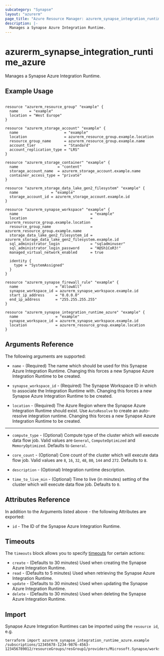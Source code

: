 ```yaml
---
subcategory: "Synapse"
layout: "azurerm"
page_title: "Azure Resource Manager: azurerm_synapse_integration_runtime_azure"
description: |-
  Manages a Synapse Azure Integration Runtime.
---
```


# azurerm_synapse_integration_runtime_azure

Manages a Synapse Azure Integration Runtime.

## Example Usage

```hcl

resource "azurerm_resource_group" "example" {
  name     = "example"
  location = "West Europe"
}

resource "azurerm_storage_account" "example" {
  name                     = "example"
  location                 = azurerm_resource_group.example.location
  resource_group_name      = azurerm_resource_group.example.name
  account_tier             = "Standard"
  account_replication_type = "LRS"
}

resource "azurerm_storage_container" "example" {
  name                  = "content"
  storage_account_name  = azurerm_storage_account.example.name
  container_access_type = "private"
}

resource "azurerm_storage_data_lake_gen2_filesystem" "example" {
  name               = "example"
  storage_account_id = azurerm_storage_account.example.id
}

resource "azurerm_synapse_workspace" "example" {
  name                                 = "example"
  location                             = azurerm_resource_group.example.location
  resource_group_name                  = azurerm_resource_group.example.name
  storage_data_lake_gen2_filesystem_id = azurerm_storage_data_lake_gen2_filesystem.example.id
  sql_administrator_login              = "sqladminuser"
  sql_administrator_login_password     = "H@Sh1CoR3!"
  managed_virtual_network_enabled      = true

  identity {
    type = "SystemAssigned"
  }
}

resource "azurerm_synapse_firewall_rule" "example" {
  name                 = "AllowAll"
  synapse_workspace_id = azurerm_synapse_workspace.example.id
  start_ip_address     = "0.0.0.0"
  end_ip_address       = "255.255.255.255"
}

resource "azurerm_synapse_integration_runtime_azure" "example" {
  name                 = "example"
  synapse_workspace_id = azurerm_synapse_workspace.example.id
  location             = azurerm_resource_group.example.location
}
```

## Arguments Reference

The following arguments are supported:

* `name` - (Required) The name which should be used for this Synapse Azure Integration Runtime. Changing this forces a new Synapse Azure Integration Runtime to be created.

* `synapse_workspace_id` - (Required) The Synapse Workspace ID in which to associate the Integration Runtime with. Changing this forces a new Synapse Azure Integration Runtime to be created.

* `location` - (Required) The Azure Region where the Synapse Azure Integration Runtime should exist. Use `AutoResolve` to create an auto-resolve integration runtime. Changing this forces a new Synapse Azure Integration Runtime to be created.

---

* `compute_type` - (Optional) Compute type of the cluster which will execute data flow job. Valid values are `General`, `ComputeOptimized` and `MemoryOptimized`. Defaults to `General`.

* `core_count` - (Optional) Core count of the cluster which will execute data flow job. Valid values are `8`, `16`, `32`, `48`, `80`, `144` and `272`. Defaults to `8`.

* `description` - (Optional) Integration runtime description.

* `time_to_live_min` - (Optional) Time to live (in minutes) setting of the cluster which will execute data flow job. Defaults to `0`.

## Attributes Reference

In addition to the Arguments listed above - the following Attributes are exported:

* `id` - The ID of the Synapse Azure Integration Runtime.

## Timeouts

The `timeouts` block allows you to specify [timeouts](https://www.terraform.io/language/resources/syntax#operation-timeouts) for certain actions:

* `create` - (Defaults to 30 minutes) Used when creating the Synapse Azure Integration Runtime.
* `read` - (Defaults to 5 minutes) Used when retrieving the Synapse Azure Integration Runtime.
* `update` - (Defaults to 30 minutes) Used when updating the Synapse Azure Integration Runtime.
* `delete` - (Defaults to 30 minutes) Used when deleting the Synapse Azure Integration Runtime.

## Import

Synapse Azure Integration Runtimes can be imported using the `resource id`, e.g.

```shell
terraform import azurerm_synapse_integration_runtime_azure.example /subscriptions/12345678-1234-9876-4563-123456789012/resourceGroups/resGroup1/providers/Microsoft.Synapse/workspaces/workspace1/integrationRuntimes/IntegrationRuntime1
```
